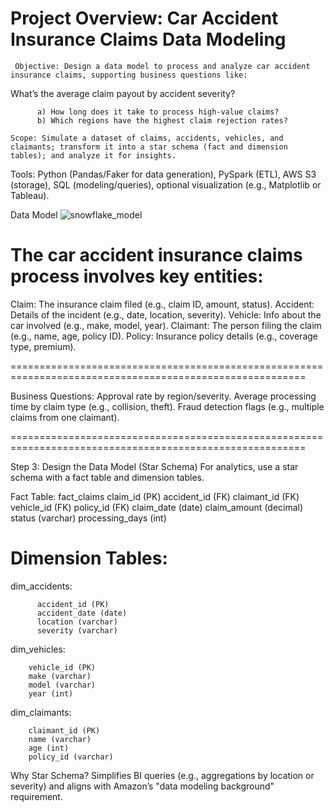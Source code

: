**Project Overview: Car Accident Insurance Claims Data Modeling**
================================================================================================



     Objective: Design a data model to process and analyze car accident insurance claims, supporting business questions like:

What’s the average claim payout by accident severity?

          a) How long does it take to process high-value claims?
          b) Which regions have the highest claim rejection rates?

    Scope: Simulate a dataset of claims, accidents, vehicles, and claimants; transform it into a star schema (fact and dimension tables); and analyze it for insights.

Tools: Python (Pandas/Faker for data generation), PySpark (ETL), AWS S3 (storage), SQL (modeling/queries), optional visualization (e.g., Matplotlib or Tableau).


Data Model
![snowflake_model](https://github.com/user-attachments/assets/ce69de6d-5d50-4e25-b91e-136238308634)

The car accident insurance claims process involves key entities:
=========================================================================================================

Claim: The insurance claim filed (e.g., claim ID, amount, status).
Accident: Details of the incident (e.g., date, location, severity).
Vehicle: Info about the car involved (e.g., make, model, year).
Claimant: The person filing the claim (e.g., name, age, policy ID).
Policy: Insurance policy details (e.g., coverage type, premium).

=========================================================================================================

Business Questions:
Approval rate by region/severity.
Average processing time by claim type (e.g., collision, theft).
Fraud detection flags (e.g., multiple claims from one claimant).

=========================================================================================================

Step 3: Design the Data Model (Star Schema)
For analytics, use a star schema with a fact table and dimension tables.

Fact Table: fact_claims
claim_id (PK)
accident_id (FK)
claimant_id (FK)
vehicle_id (FK)
policy_id (FK)
claim_date (date)
claim_amount (decimal)
status (varchar)
processing_days (int)

Dimension Tables:
===============================================
dim_accidents:

          accident_id (PK)
          accident_date (date)
          location (varchar)
          severity (varchar)

dim_vehicles:

        vehicle_id (PK)
        make (varchar)
        model (varchar)
        year (int)

dim_claimants:

        claimant_id (PK)
        name (varchar)
        age (int)
        policy_id (varchar)


Why Star Schema?
      Simplifies BI queries (e.g., aggregations by location or severity) and aligns with Amazon’s "data modeling background" requirement.


